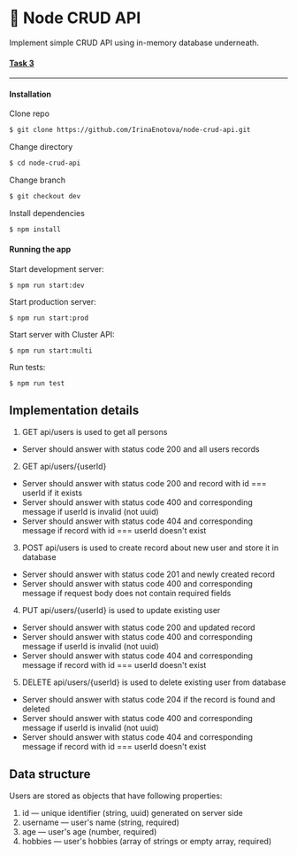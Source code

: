# 🚀 Node CRUD API

Implement simple CRUD API using in-memory database underneath.

#### [Task 3](https://github.com/AlreadyBored/nodejs-assignments/blob/main/assignments/crud-api/assignment.md)

---

#### Installation

Clone repo

```bash
$ git clone https://github.com/IrinaEnotova/node-crud-api.git
```

Change directory

```bash
$ cd node-crud-api
```

Change branch

```bash
$ git checkout dev
```

Install dependencies

```bash
$ npm install
```

#### Running the app

Start development server:

```
$ npm run start:dev
```

Start production server:

```
$ npm run start:prod
```

Start server with Cluster API:

```
$ npm run start:multi
```

Run tests:

```
$ npm run test
```

## Implementation details

1. GET api/users is used to get all persons

- Server should answer with status code 200 and all users records

2. GET api/users/{userId}

- Server should answer with status code 200 and record with id === userId if it exists
- Server should answer with status code 400 and corresponding message if userId is invalid (not uuid)
- Server should answer with status code 404 and corresponding message if record with id === userId doesn't exist

3. POST api/users is used to create record about new user and store it in database

- Server should answer with status code 201 and newly created record
- Server should answer with status code 400 and corresponding message if request body does not contain required fields

4. PUT api/users/{userId} is used to update existing user

- Server should answer with status code 200 and updated record
- Server should answer with status code 400 and corresponding message if userId is invalid (not uuid)
- Server should answer with status code 404 and corresponding message if record with id === userId doesn't exist

5. DELETE api/users/{userId} is used to delete existing user from database

- Server should answer with status code 204 if the record is found and deleted
- Server should answer with status code 400 and corresponding message if userId is invalid (not uuid)
- Server should answer with status code 404 and corresponding message if record with id === userId doesn't exist

## Data structure

Users are stored as objects that have following properties:

1. id — unique identifier (string, uuid) generated on server side
2. username — user's name (string, required)
3. age — user's age (number, required)
4. hobbies — user's hobbies (array of strings or empty array, required)
